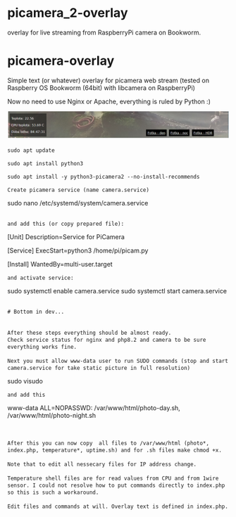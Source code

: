 # picamera_2-overlay
overlay for live streaming from RaspberryPi camera on Bookworm.

# picamera-overlay
Simple text (or whatever) overlay for picamera web stream (tested on Raspberry OS Bookworm (64bit) with libcamera on RaspberryPi)

Now no need to use Nginx or Apache, everything is ruled by Python :)

![screenshot](https://github.com/vitasrutek/picamera-overlay/blob/main/screenshot.PNG)

```
sudo apt update
```
```
sudo apt install python3
```
```
sudo apt install -y python3-picamera2 --no-install-recommends
```
```
Create picamera service (name camera.service)
```
sudo nano /etc/systemd/system/camera.service
```

and add this (or copy prepared file):
```
[Unit]
Description=Service for PiCamera

[Service]
ExecStart=python3 /home/pi/picam.py

[Install]
WantedBy=multi-user.target
```
and activate service:
```
sudo systemctl enable camera.service
sudo systemctl start camera.service
```

# Bottom in dev...


After these steps everything should be almost ready.
Check service status for nginx and php8.2 and camera to be sure everything works fine.

Next you must allow www-data user to run SUDO commands (stop and start camera.service for take static picture in full resolution)
```
sudo visudo
```
and add this
```
www-data   ALL=NOPASSWD: /var/www/html/photo-day.sh, /var/www/html/photo-night.sh
```


After this you can now copy  all files to /var/www/html (photo*, index.php, temperature*, uptime.sh) and for .sh files make chmod +x.

Note that to edit all nessecary files for IP address change.

Temperature shell files are for read values from CPU and from 1wire sensor. I could not resolve how to put commands directly to index.php so this is such a workaround.

Edit files and commands at will. Overlay text is defined in index.php.
